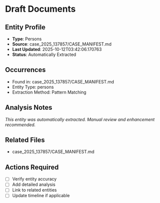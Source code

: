 # Draft Documents

## Entity Profile
- **Type**: Persons
- **Source**: case_2025_137857/CASE_MANIFEST.md
- **Last Updated**: 2025-10-12T03:42:06.170763
- **Status**: Automatically Extracted

## Occurrences
- Found in: case_2025_137857/CASE_MANIFEST.md
- Entity Type: persons
- Extraction Method: Pattern Matching

## Analysis Notes
*This entity was automatically extracted. Manual review and enhancement recommended.*

## Related Files
- case_2025_137857/CASE_MANIFEST.md

## Actions Required
- [ ] Verify entity accuracy
- [ ] Add detailed analysis
- [ ] Link to related entities
- [ ] Update timeline if applicable
